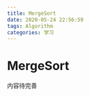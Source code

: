 ```yaml
---
title: MergeSort
date: 2020-05-24 22:56:59
tags: Algorithm
categories: 学习
---
```


# MergeSort 

内容待完善